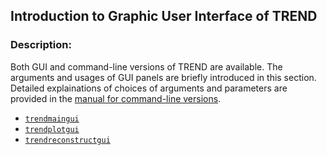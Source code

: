 ## Introduction to Graphic User Interface of TREND  
### Description:  
Both GUI and command-line versions of TREND are available. The arguments 
and usages of GUI panels are briefly introduced in this section. Detailed 
explainations of choices of arguments and parameters are provided in the 
[manual for command-line versions](../CLI/README.md).   

* [`trendmaingui`](trendmaingui.md)
* [`trendplotgui`](trendplotgui.md)
* [`trendreconstructgui`](trendreconstructgui.md)
